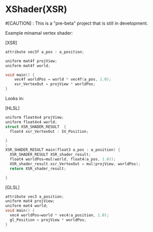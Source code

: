 # XShader(XSR)
#[CAUTION] : This is a "pre-beta" project that is still in development.

Example minamal vertex shader: 

[XSR]
```C++
attribute vec3f a_pos : a_position;

uniform mat4f projView;
uniform mat4f world;

void main() {
	vec4f worldPos = world * vec4f(a_pos, 1.0);
	xsr_VertexOut = projView * worldPos;
}
```

Looks in:

[HLSL]
```C++
uniform float4x4 projView;
uniform float4x4 world;
struct XSR_SHADER_RESULT  {
  float4 xsr_VertexOut : SV_Position;

}
;
XSR_SHADER_RESULT main(float3 a_pos : a_position) {
  XSR_SHADER_RESULT XSR_shader_result;
  float4 worldPos=mul(world, float4(a_pos, 1.0));
  XSR_shader_result.xsr_VertexOut = mul(projView, worldPos);
  return XSR_shader_result;

}
```

[GLSL]
```C++
attribute vec3 a_position;
uniform mat4 projView;
uniform mat4 world;
void main() {
  vec4 worldPos=world * vec4(a_position, 1.0);
  gl_Position = projView * worldPos;
}
```

